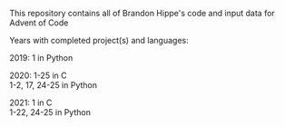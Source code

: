 This repository contains all of Brandon Hippe's code and input data for Advent of Code

Years with completed project(s) and languages:

2019: 1 in Python

2020: 1-25 in C\
      1-2, 17, 24-25 in Python

2021: 1 in C\
      1-22, 24-25 in Python
